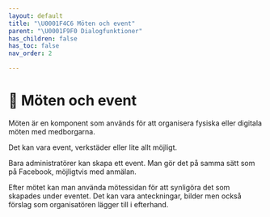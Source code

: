 ```yaml
---
layout: default
title: "\U0001F4C6 Möten och event"
parent: "\U0001F9F0 Dialogfunktioner"
has_children: false
has_toc: false
nav_order: 2

---
```

# 📆 Möten och event

Möten är en komponent som används för att organisera fysiska eller digitala möten med medborgarna.

Det kan vara event, verkstäder eller lite allt möjligt.

Bara administratörer kan skapa ett event. Man gör det på samma sätt som på Facebook, möjligtvis med anmälan.

Efter mötet kan man använda mötessidan för att synligöra det som skapades under eventet. Det kan vara anteckningar, bilder men också förslag som organisatören lägger till i efterhand.
